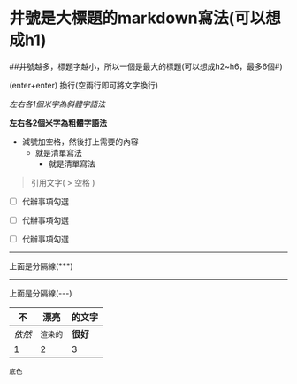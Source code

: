 # 井號是大標題的markdown寫法(可以想成h1)
##井號越多，標題字越小，所以一個是最大的標題(可以想成h2~h6，最多6個#)


(enter+enter) 換行(空兩行即可將文字換行)


*左右各1個米字為斜體字語法*


**左右各2個米字為粗體字語法**
- 減號加空格，然後打上需要的內容
  - 就是清單寫法
    - 就是清單寫法
 > 引用文字(  >  空格  )


- [ ] 代辦事項勾選

- [ ] 代辦事項勾選

- [ ] 代辦事項勾選


***
上面是分隔線(***)

---
上面是分隔線(---)


| 不 | 漂亮 | 的文字 |
| --- | --- | --- |
| *依然* | `渲染的` | **很好** |
| 1 | 2 | 3 |



`底色`
